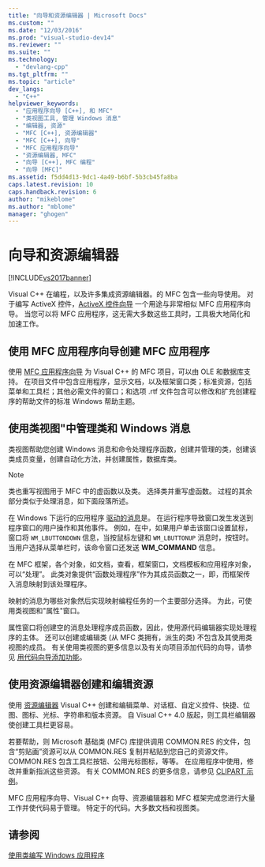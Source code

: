 ```yaml
---
title: "向导和资源编辑器 | Microsoft Docs"
ms.custom: ""
ms.date: "12/03/2016"
ms.prod: "visual-studio-dev14"
ms.reviewer: ""
ms.suite: ""
ms.technology: 
  - "devlang-cpp"
ms.tgt_pltfrm: ""
ms.topic: "article"
dev_langs: 
  - "C++"
helpviewer_keywords: 
  - "应用程序向导 [C++], 和 MFC"
  - "类视图工具, 管理 Windows 消息"
  - "编辑器, 资源"
  - "MFC [C++], 资源编辑器"
  - "MFC [C++], 向导"
  - "MFC 应用程序向导"
  - "资源编辑器, MFC"
  - "向导 [C++], MFC 编程"
  - "向导 [MFC]"
ms.assetid: f5dd4d13-9dc1-4a49-b6bf-5b3cb45fa8ba
caps.latest.revision: 10
caps.handback.revision: 6
author: "mikeblome"
ms.author: "mblome"
manager: "ghogen"
---
```

# 向导和资源编辑器
[!INCLUDE[vs2017banner](../assembler/inline/includes/vs2017banner.md)]

Visual C\+\+ 在编程，以及许多集成资源编辑器。的 MFC 包含一些向导使用。  对于编写 ActiveX 控件，[ActiveX 控件向导](../mfc/reference/mfc-activex-control-wizard.md) 一个用途与非常相似 MFC 应用程序向导。  当您可以将 MFC 应用程序，这无需大多数这些工具时，工具极大地简化和加速工作。  
  
##  <a name="_core_use_appwizard_to_create_an_mfc_application"></a> 使用 MFC 应用程序向导创建 MFC 应用程序  
 使用 [MFC 应用程序向导](../mfc/reference/mfc-application-wizard.md) 为 Visual C\+\+ 的 MFC 项目，可以由 OLE 和数据库支持。  在项目文件中包含应用程序，显示文档，以及框架窗口类；标准资源，包括菜单和工具栏；其他必需文件的窗口；和选项 .rtf 文件包含可以修改和扩充创建程序的帮助文件的标准 Windows 帮助主题。  
  
##  <a name="_core_use_classwizard_to_manage_classes_and_windows_messages"></a> 使用类视图"中管理类和 Windows 消息  
 类视图帮助您创建 Windows 消息和命令处理程序函数，创建并管理的类，创建该类成员变量，创建自动化方法，并创建属性，数据库类。  
  
> [!NOTE]
>  类也重写视图用于 MFC 中的虚函数以及类。  选择类并重写虚函数。  过程的其余部分类似于处理消息，如下面段落所述。  
  
 在 Windows 下运行的应用程序 [驱动的消息](../mfc/message-handling-and-mapping.md)是。  在运行程序导致窗口发生发送到程序窗口的用户操作和其他事件。  例如，在中，如果用户单击该窗口设置鼠标，窗口将 `WM_LBUTTONDOWN` 信息，当按鼠标左键和 `WM_LBUTTONUP` 消息时，按钮时。  当用户选择从菜单栏时，该命令窗口还发送 **WM\_COMMAND** 信息。  
  
 在 MFC 框架，各个对象，如文档，查看，框架窗口，文档模板和应用程序对象，可以“处理”。  此类对象提供“函数处理程序”作为其成员函数之一，即，而框架传入消息映射到该处理程序。  
  
 映射的消息为哪些对象然后实现映射编程任务的一个主要部分选择。  为此，可使用类视图和"属性"窗口。  
  
 属性窗口将创建空的消息处理程序成员函数，因此，使用源代码编辑器实现处理程序的主体。  还可以创建或编辑类 \(从 MFC 类拥有，派生的类\) 不包含及其使用类视图的成员。  有关使用类视图的更多信息以及有关向项目添加代码的向导，请参见 [用代码向导添加功能](../ide/adding-functionality-with-code-wizards-cpp.md)。  
  
##  <a name="_core_use_the_resource_editors_to_create_and_edit_resources"></a> 使用资源编辑器创建和编辑资源  
 使用 [资源编辑器](../mfc/resource-editors.md) Visual C\+\+ 创建和编辑菜单、对话框、自定义控件、快捷、位图、图标、光标、字符串和版本资源。  自 Visual C\+\+ 4.0 版起，则工具栏编辑器使创建工具栏更容易。  
  
 若要帮助，则 Microsoft 基础类 \(MFC\) 库提供调用 COMMON.RES 的文件，包含“剪贴画”资源可以从 COMMON.RES 复制并粘贴到您自己的资源文件。  COMMON.RES 包含工具栏按钮、公用光标图标，等等。  在应用程序中使用，修改并重新指派这些资源。  有关 COMMON.RES 的更多信息，请参见 [CLIPART 示例](../top/visual-cpp-samples.md)。  
  
 MFC 应用程序向导、Visual C\+\+ 向导、资源编辑器和 MFC 框架完成您进行大量工作并使代码易于管理。  特定于的代码。大多数文档和视图类。  
  
## 请参阅  
 [使用类编写 Windows 应用程序](../mfc/using-the-classes-to-write-applications-for-windows.md)